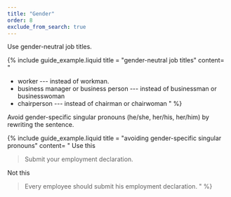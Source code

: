```yaml
---
title: "Gender"
order: 8
exclude_from_search: true
---
```


Use gender-neutral job titles.

{% include guide_example.liquid
  title = "gender-neutral job titles"
  content= "
- worker --- instead of workman.
- business manager or business person --- instead of businessman or businesswoman
- chairperson --- instead of chairman or chairwoman
"
%}

Avoid gender-specific singular pronouns (he/she, her/his, her/him) by rewriting the sentence.

{% include guide_example.liquid
  title = "avoiding gender-specific singular pronouns"
  content= "
Use this

> Submit your employment declaration.

Not this

> Every employee should submit his employment declaration.
"
%}
